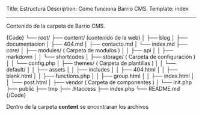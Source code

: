 Title: Estructura
Description: Como funciona Barrio CMS.
Template: index

----

Contenido de la carpeta de Barrio CMS.

{Code}
└── root/ 
    ├── content/ (contenido de la web)
    │   ├── blog
    │   ├── documentacion 
    │   ├── 404.md
    │   ├── contacto.md
    │   └── index.md
    ├── core/
    │   ├── modules/ ( Carpeta de modulos )
    │   │   ├── api
    │   │   ├── markdown
    │   │   └── shortcodes
    │   ├── storage/ ( Carpeta de configuración )
    │   │   └── config.php
    │   ├── themes/ ( Carpeta de plantillas )
    │   │   └── default/
    │   │       ├── assets
    │   │       ├── includes
    │   │       ├── 404.html
    │   │       ├── blank.html
    │   │       ├── functions.php
    │   │       ├── group.html
    │   │       ├── index.html
    │   │       └── post.html
    │   ├── vendor ( Carpeta de componentes )
    │   └── init.php
    ├── public
    ├── tmp
    ├── .htaccess
    ├── index.php
    └── README.md
{/Code}

Dentro de la carpeta **content** se encontraran los archivos 
